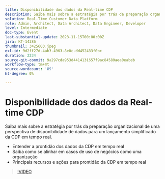 ```yaml
---
title: Disponibilidade dos dados da Real-time CDP
description: Saiba mais sobre a estratégia por trás da preparação organizacional de uma perspectiva de disponibilidade de dados para um lançamento simplificado da CDP em tempo real. Entenda a disponibilidade de dados da CDP em tempo real e saiba como alinhar-se aos casos de uso de negócios como uma organizaçãoRecursos e ações fundamentais para a disponibilidade da CDP em tempo real
solution: Real-Time Customer Data Platform
role: Admin, Architect, Data Architect, Data Engineer, Developer
level: Intermediate
doc-type: Event
last-substantial-update: 2023-11-15T00:00:00Z
jira: KT-14386
thumbnail: 3425603.jpeg
exl-id: 9d2ff27d-4ab3-4963-8e0c-dd452483f0bc
duration: 2234
source-git-commit: 9a297cda953d4414131657f9ac84580aea0eabeb
workflow-type: tm+mt
source-wordcount: '89'
ht-degree: 0%

---
```


# Disponibilidade dos dados da Real-time CDP

Saiba mais sobre a estratégia por trás da preparação organizacional de uma perspectiva de disponibilidade de dados para um lançamento simplificado da CDP em tempo real.

* Entender a prontidão dos dados da CDP em tempo real
* Saiba como se alinhar em casos de uso de negócios como uma organização
* Principais recursos e ações para prontidão da CDP em tempo real

>[!VIDEO](https://video.tv.adobe.com/v/3425603/?learn=on)
